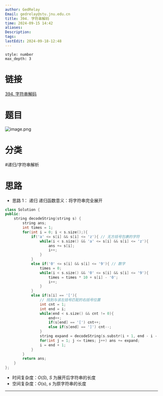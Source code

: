 ```yaml
---
author: GedRelay
Email: gedrelay@stu.jnu.edu.cn
title: 394. 字符串解码
time: 2024-09-15 14:42
aliases: 
Description: 
tags: 
lastEdit: 2024-09-18-12:48
---
```


```toc
style: number
max_depth: 3
```

# 链接
[394. 字符串解码](https://leetcode.cn/problems/decode-string/) 

# 题目
![image.png](https://ged-pic-bed.oss-cn-guangzhou.aliyuncs.com/img/202409151442817.png)


# 分类
#递归/字符串解析 

# 思路
- 思路 1：
递归
递归函数意义：将字符串完全展开


```cpp
class Solution {
public:
    string decodeString(string s) {
        string ans;
        int times = 1;
        for(int i = 0; i < s.size();){
            if('a' <= s[i] && s[i] <= 'z'){ // 无方括号包裹的字符
                while(i < s.size() && 'a' <= s[i] && s[i] <= 'z'){
                    ans += s[i];
                    i++;
                }
            }
            else if('0' <= s[i] && s[i] <= '9'){ // 数字
                times = 0;
                while(i < s.size() && '0' <= s[i] && s[i] <= '9'){
                    times = times * 10 + s[i] - '0';
                    i++;
                }
            }
            else if(s[i] == '['){
                // 找到与该左括号匹配的右括号位置
                int cnt = 1;
                int end = i;
                while(end < s.size() && cnt != 0){
                    end++;
                    if(s[end] == '[') cnt++;
                    else if(s[end] == ']') cnt--;
                }
                string expand = decodeString(s.substr(i + 1, end - i - 1));
                for(int j = 1; j <= times; j++) ans += expand;
                i = end + 1;
            }
        }
        return ans;
    }
};
```


- 时间复杂度：${O\left( S \right)  }$, ${S }$ 为展开后字符串的长度
- 空间复杂度：${O\left( s \right)  }$, ${s }$ 为原字符串的长度


---

